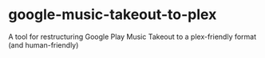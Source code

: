 # google-music-takeout-to-plex
A tool for restructuring Google Play Music Takeout to a plex-friendly format (and human-friendly)

